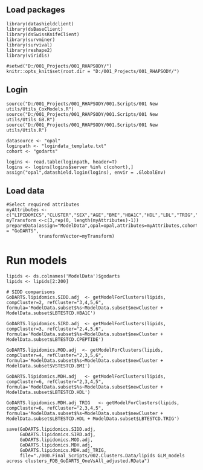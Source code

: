 ## Load packages

    library(datashieldclient)
    library(dsBaseClient)
    library(dsSwissKnifeClient)
    library(survminer)
    library(survival)
    library(reshape2)
    library(viridis)

    #setwd("D:/001_Projects/001_RHAPSODY/")
    knitr::opts_knit$set(root.dir = "D:/001_Projects/001_RHAPSODY/")

## Login

    source("D:/001_Projects/001_RHAPSODY/001.Scripts/001 New utils/Utils_CoxModels.R")
    source("D:/001_Projects/001_RHAPSODY/001.Scripts/001 New utils/Utils_GB.R")
    source("D:/001_Projects/001_RHAPSODY/001.Scripts/001 New utils/Utils.R")

    datasource <- "opal"
    loginpath <- "logindata_template.txt"
    cohort <- "godarts"

    logins <- read.table(loginpath, header=T)
    logins <- logins[logins$server %in% c(cohort),]
    assign("opal",datashield.login(logins), envir = .GlobalEnv)

## Load data

    #Select required attributes 
    myAttributes <- c("LIPIDOMICS","CLUSTER","SEX","AGE","BMI","HBA1C","HDL","LDL","TRIG","CPEPTIDE")
    myTransform <-c(3,rep(0, length(myAttributes)-1))
    prepareData(assign="ModelData",opal=opal,attributes=myAttributes,cohort = "GoDARTS",
                transformVector=myTransform)

# Run models

    lipids <- ds.colnames('ModelData')$godarts
    lipids <- lipids[2:200]

    # SIDD comparisons
    GoDARTS.lipidomics.SIDD.adj  <- getModelForClusters(lipids, compCluster=2, refCluster="3,4,5,6", formula='ModelData.subset$%s~ModelData.subset$newCluster +  ModelData.subset$LBTESTCD.HBA1C')

    GoDARTS.lipidomics.SIRD.adj  <- getModelForClusters(lipids, compCluster=3, refCluster="2,4,5,6", formula='ModelData.subset$%s~ModelData.subset$newCluster +  ModelData.subset$LBTESTCD.CPEPTIDE')

    GoDARTS.lipidomics.MOD.adj  <- getModelForClusters(lipids, compCluster=4, refCluster="2,3,5,6", formula='ModelData.subset$%s~ModelData.subset$newCluster +  ModelData.subset$VSTESTCD.BMI')

    GoDARTS.lipidomics.MDH.adj   <- getModelForClusters(lipids, compCluster=6, refCluster="2,3,4,5", formula='ModelData.subset$%s~ModelData.subset$newCluster +  ModelData.subset$LBTESTCD.HDL')

    GoDARTS.lipidomics.MDH.adj_TRIG   <- getModelForClusters(lipids, compCluster=6, refCluster="2,3,4,5", formula='ModelData.subset$%s~ModelData.subset$newCluster +  ModelData.subset$LBTESTCD.HDL + ModelData.subset$LBTESTCD.TRIG')

    save(GoDARTS.lipidomics.SIDD.adj, 
         GoDARTS.lipidomics.SIRD.adj, 
         GoDARTS.lipidomics.MOD.adj, 
         GoDARTS.lipidomics.MDH.adj, 
         GoDARTS.lipidomics.MDH.adj_TRIG, 
         file="./000.Final_Scripts/002.Clusters.Data/lipids GLM_models across clusters_FDB_GoDARTS_OneVsAll_adjusted.RData")
